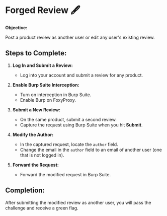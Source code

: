# Forged Review 🖋️

**Objective:**

Post a product review as another user or edit any user's existing review.

## Steps to Complete:

1. **Log In and Submit a Review:**

   - Log into your account and submit a review for any product.

2. **Enable Burp Suite Interception:**

   - Turn on interception in Burp Suite.
   - Enable Burp on FoxyProxy.

3. **Submit a New Review:**

   - On the same product, submit a second review.
   - Capture the request using Burp Suite when you hit **Submit**.

4. **Modify the Author:**

   - In the captured request, locate the `author` field.
   - Change the email in the `author` field to an email of another user (one that is not logged in).

5. **Forward the Request:**
   - Forward the modified request in Burp Suite.

## Completion:

After submitting the modified review as another user, you will pass the challenge and receive a green flag.
